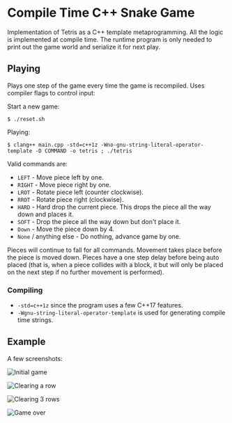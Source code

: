 # Compile Time C++ Snake Game

Implementation of Tetris as a C++ template metaprogramming. All the logic is implemented at compile time. The runtime program is only needed to print out the game world and serialize it for next play.


## Playing
Plays one step of the game every time the game is recompiled. Uses compiler flags to control input:

Start a new game:

```
$ ./reset.sh
```

Playing:

```
$ clang++ main.cpp -std=c++1z -Wno-gnu-string-literal-operator-template -D COMMAND -o tetris ; ./tetris
```

Valid commands are:

* `LEFT` - Move piece left by one.
* `RIGHT` - Move piece right by one.
* `LROT` - Rotate piece left (counter clockwise).
* `RROT` - Rotate piece right (clockwise).
* `HARD` - Hard drop the current piece. This drops the piece all the way down and places it.
* `SOFT` - Drop the piece all the way down but don't place it.
* `Down` - Move the piece down by 4.
* `None` / anything else - Do nothing, advance game by one.

Pieces will continue to fall for all commands. Movement takes place before the piece
is moved down. Pieces have a one step delay before being auto placed (that is, when
a piece collides with a block, it but will only be placed on the next step
if no further movement is performed). 


### Compiling
* `-std=c++1z` since the program uses a few C++17 features.
* `-Wgnu-string-literal-operator-template` is used for generating compile time strings.


## Example
A few screenshots:

![Initial game](/documents/1.png?raw=true)

![Clearing a row](/documents/2.png?raw=true)

![Clearing 3 rows](/documents/3.png?raw=true)

![Game over](/documents/4.png?raw=true)